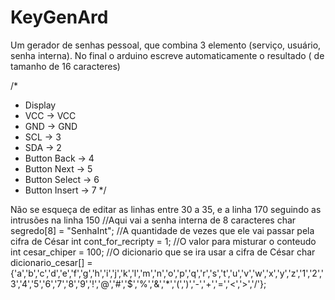 # KeyGenArd
Um gerador de senhas pessoal, que combina 3 elemento (serviço, usuário, senha interna). No final o arduino escreve automaticamente o resultado ( de tamanho de 16 caracteres)

/*
 * Display
 * VCC -> VCC
 * GND -> GND
 * SCL -> 3
 * SDA -> 2
 * Button Back -> 4
 * Button Next -> 5
 * Button Select -> 6
 * Button Insert -> 7
 */

Não se esqueça de editar as linhas entre 30 a 35, e a linha 170 seguindo as intrusões na linha 150 
//Aqui vai a senha interna de 8 caracteres
char segredo[8] = "SenhaInt";
//A quantidade de vezes que ele vai passar pela cifra de César
int cont_for_recripty = 1;
//O valor para misturar o conteudo 
int cesar_chiper = 100;
//O dicionario que se ira usar a cifra de César
char dicionario_cesar[] = {'a','b','c','d','e','f','g','h','i','j','k','l','m','n','o','p','q','r','s','t','u','v','w','x','y','z','1','2','3','4','5','6','7','8','9','!','@','#','$','%','&','*','(',')','-','+','=','<','>','/'};


